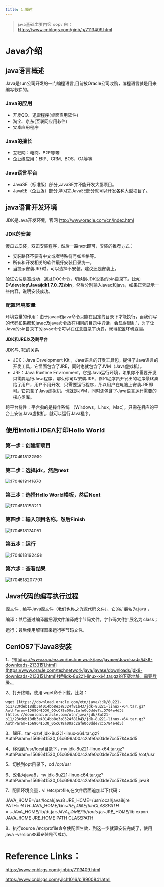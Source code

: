 ```yaml
---
title: 1.概述
---
```

> java基础主要内容 copy 自：https://www.cnblogs.com/ginb/p/7113409.html

# Java介绍

## **java**语言概述

Java是sun公司开发的一门编程语言,目前被Oracle公司收购，编程语言就是用来编写软件的。

### Java的应用

* 开发QQ、迅雷程序(桌面应用软件)
* 淘宝、京东(互联网应用软件)
* 安卓应用程序

### Java的擅长

* 互联网：电商、P2P等等
* 企业级应用：ERP、CRM、BOS、OA等等

### Java语言平台

* JavaSE（标准版）部分,JavaSE并不能开发大型项目。
* JavaEE（企业版）部分,学习完JavaEE部分就可以开发各种大型项目了。

## **java**语言开发环境

JDK是Java开发环境，官网 http://www.oracle.com/cn/index.html

### JDK的安装

傻瓜式安装，双击安装程序，然后一路next即可，安装的推荐方式：

* 安装路径不要有中文或者特殊符号如空格等。
* 所有和开发相关的软件最好安装目录统一。
* 当提示安装JRE时，可以选择不安装。建议还是安装上。

 验证安装是否成功，通过DOS命令，切换到JDK安装的bin目录下。比如 **D:\develop\Java\jdk1.**7**.0_72\bin**，然后分别输入javac和java，如果正常显示一些内容，说明安装成功。

### 配置环境变量

环境变量的作用：由于javac和java命令只能在固定的目录下才能执行，而我们写的代码如果都和javac及java命令放在相同的目录中的话，会显得很乱”，为了让Java的bin目录下的javac命令可以在任意目录下执行，就得配置环境变量。

**JDK和JRE以及跨平台**

JDK与JRE的关系

* JDK：Java Development Kit ，Java语言的开发工具包，提供了Java语言的开发工具，它里面包含了JRE，同时也就包含了JVM（Java虚拟机）。
* JRE：Java Runtime Environment，它是Java运行环境，如果你不需要开发只需要运行Java程序，那么你可以安装JRE。例如程序员开发出的程序最终卖给了用户，用户不用开发，只需要运行程序，所以用户在电脑上安装JRE即可。它包含了Java虚拟机，也就是JVM，同时还包含了Java语言运行需要的核心类库。

跨平台特性：平台指的是操作系统 （Windows，Linux，Mac）。只需在相应的平台上安装Java虚拟机，就可以运行Java程序。

## 使用IntelliJ IDEA打印Hello World

### 第一步：创建新项目

![1704618122950](images/1704618122950.png)

### 第二步：选择jdk，然后next

![1704618141670](images/1704618141670.png)

### 第三步：选择Hello World模板，然后Next

![1704618158213](images/1704618158213.png)

### 第四步：输入项目名称，然后Finish

![1704618174051](images/1704618174051.png)

### 第五步：运行

![1704618192498](images/1704618192498.png)

### 第六步：查看结果

![1704618207793](images/1704618207793.png)

## Java代码的编写执行过程

源文件：编写Java源文件（我们也称之为源代码文件），它的扩展名为.java；

编译：然后通过编译器把源文件编译成字节码文件，字节码文件扩展名为.class；

运行：最后使用解释器来运行字节码文件。

## CentOS7下Java8安装

1、到[https://www.oracle.com/technetwork/java/javase/downloads/jdk8-downloads-2133151.html](https://www.oracle.com/technetwork/java/javase/downloads/jdk8-downloads-2133151.html)找到jdk-8u221-linux-x64.tar.gz的下载地址，需要登录。

2、打开终端，使用 wget命令下载。比如：

```
wget [https://download.oracle.com/otn/java/jdk/8u221-b11/230deb18db3e4014bb8e3e8324f81b43/jdk-8u221-linux-x64.tar.gz?AuthParam=1569641530_05c699a00ac2afe0c0dde7cc5784e4d5](https://download.oracle.com/otn/java/jdk/8u221-b11/230deb18db3e4014bb8e3e8324f81b43/jdk-8u221-linux-x64.tar.gz?AuthParam=1569641530_05c699a00ac2afe0c0dde7cc5784e4d5)
```

3、解压，tar -xzvf jdk-8u221-linux-x64.tar.gz?AuthParam=1569641530_05c699a00ac2afe0c0dde7cc5784e4d5

4、移动到/usr/local目录下，mv jdk-8u221-linux-x64.tar.gz?AuthParam=1569641530_05c699a00ac2afe0c0dde7cc5784e4d5 /opt/usr

5、切换到opt目录下，cd /opt/usr

6、改名为java8，mv jdk-8u221-linux-x64.tar.gz?AuthParam=1569641530_05c699a00ac2afe0c0dde7cc5784e4d5 java8

7、配置环境变量，vi /etc/profile,在文件后面追加以下代码：

JAVA_HOME=/usr/local/java8
JRE_HOME=/usr/local/java8/jre
PATH=$PATH:$JAVA_HOME/bin:$JRE_HOME/bin
CLASSPATH=.:$JAVA_HOME/lib/dt.jar:$JAVA_HOME/lib/tools.jar:$JRE_HOME/lib
export JAVA_HOME JRE_HOME PATH CLASSPATH

8、执行source /etc/profile命令使配置生效，到这一步就算安装完成了，使用java -version查看安装是否成功。

# Reference Links：

https://www.cnblogs.com/ginb/p/7113409.html

https://www.cnblogs.com/yjlch1016/p/8900841.html
